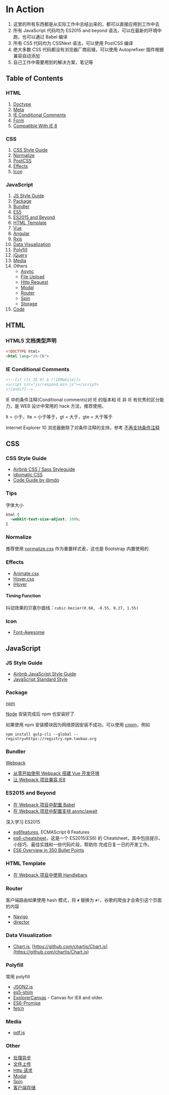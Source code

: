 # In Action

1. 这里的所有东西都是从实际工作中总结出来的，都可以直接应用到工作中去
1. 所有 JavaScript 代码均为 ES2015 and beyond 语法，可以在最新的环境中跑，也可以通过 Babel 编译
1. 所有 CSS 代码均为 CSSNext 语法，可以使用 PostCSS 编译
1. 绝大多数 CSS 代码都没有浏览器厂商前缀，可以使用 Autoprefixer 插件根据兼容自动添加
1. 自己工作中需要用到的解决方案，笔记等

## <a name="TOC">Table of Contents</a>

### HTML

1. [Doctype](#doctype)
1. [Meta](https://github.com/xyzhanjiang/assets/tree/master/html/meta/)
1. [IE Conditional Comments](#conditional-comments)
1. [Form](https://github.com/xyzhanjiang/assets/tree/master/html/form/)
1. [Compatible With IE 8](https://github.com/xyzhanjiang/assets/tree/master/html/ie8/)

### CSS

1. [CSS Style Guide](#css-style-guide)
1. [Normalize](#normalize)
1. [PostCSS](https://github.com/xyzhanjiang/assets/tree/master/css/postcss/)
1. [Effects](#effects)
1. [Icon](#icon)

### JavaScript

1. [JS Style Guide](#js-style-guide)
1. [Package](#package)
1. [Bundler](#bundler)
1. [ES5](https://github.com/xyzhanjiang/assets/tree/master/js/es5/)
1. [ES2015 and Beyond](#es2015)
1. [HTML Template](#html-template)
1. [Vue](https://github.com/xyzhanjiang/assets/tree/master/js/vue/)
1. [Angular](https://github.com/xyzhanjiang/assets/tree/master/js/angular/)
1. [Rxjs](https://github.com/xyzhanjiang/assets/tree/master/js/rxjs/)
1. [Data Visualization](#data-visualization)
1. [Polyfill](#polyfill)
1. [jQuery](https://github.com/xyzhanjiang/assets/tree/master/js/jquery/)
1. [Media](#media)
1. Others
    * [Async](https://github.com/xyzhanjiang/assets/tree/master/js/async/)
    * [File Upload](https://github.com/xyzhanjiang/assets/tree/master/js/upload/)
    * [Http Request](https://github.com/xyzhanjiang/assets/tree/master/js/http-request/)
    * [Modal](https://github.com/xyzhanjiang/assets/tree/master/js/modal/)
    * [Router](#router)
    * [Spin](https://github.com/xyzhanjiang/assets/tree/master/js/spin/)
    * [Storage](https://github.com/xyzhanjiang/assets/tree/master/js/storage/)
1. [Code](https://github.com/xyzhanjiang/assets/tree/master/js/code/)

## HTML

### <a name="doctype">HTML5 文档类型声明</a>

``` html
<!DOCTYPE html>
<html lang="zh-CN">
```

### <a name="conditional-comments">IE Conditional Comments</a>

``` html
<!--[if (lt IE 9) & (!IEMobile)]>
<script src="js/respond.min.js"></script>
<![endif]-->
```

IE 中的条件注释(Conditional comments)对 IE 的版本和 IE 非 IE 有优秀的区分能力，是 WEB 设计中常用的 hack 方法，推荐使用。

lt = 小于，lte = 小于等于，gt = 大于，gte = 大于等于

Internet Explorer 10 浏览器删除了对条件注释的支持，参考 [不再支持条件注释](https://msdn.microsoft.com/zh-cn/library/ie/hh801214.aspx)

## CSS

### <a name="css-style-guide">CSS Style Guide</a>

* [Airbnb CSS / Sass Styleguide](https://github.com/airbnb/css)
* [Idiomatic CSS](https://github.com/necolas/idiomatic-css)
* [Code Guide by @mdo](http://codeguide.co/#css)

### <a name="tips">Tips</a>

字体大小

``` css
html {
  -webkit-text-size-adjust: 100%;
}
```

### <a name="normalize">Normalize</a>

推荐使用 [normalize.css](https://github.com/necolas/normalize.css) 作为重置样式表，这也是 Bootstrap 内置使用的

### <a name="effects">Effects</a>

* [Animate.css](https://daneden.github.io/animate.css/)
* [Hover.css](http://ianlunn.github.io/Hover/)
* [iHover](http://gudh.github.io/ihover/dist/index.html)

#### Timing Function

抖动效果的贝塞尔曲线：`cubic-bezier(0.68, -0.55, 0.27, 1.55)`

### <a name="icon">Icon</a>

* [Font-Awesome](http://fontawesome.io/)

## JavaScript

### <a name="js-style-guide">JS Style Guide</a>

* [Airbnb JavaScript Style Guide](https://github.com/airbnb/javascript)
* [JavaScript Standard Style](https://github.com/feross/standard)

### <a name="package">Package</a>

[npm](https://www.npmjs.com/)

[Node](https://nodejs.org/en/) 安装完成后 npm 也安装好了

如果使用 npm 安装模块因为网络原因安装不成功，可以使用 [cnpm](https://npm.taobao.org)，例如

``` shell
npm install gulp-cli --global --registry=https://registry.npm.taobao.org
```

### <a name="bundler">Bundler</a>

[Webpack](https://github.com/xyzhanjiang/assets/tree/master/js/bundler/webpack/)

* [从零开始使用 Webpack 搭建 Vue 开发环境](https://github.com/xyzhanjiang/assets/tree/master/js/bundler/webpack/vue)
* [让 Webpack 项目兼容 IE8](https://github.com/xyzhanjiang/assets/tree/master/js/bundler/webpack/ie8)

### <a name="es2015">ES2015 and Beyond</a>

* [在 Webpack 项目中配置 Babel](https://github.com/xyzhanjiang/assets/tree/master/js/es2015/babel/)
* [在 Webpack 项目中配置支持 async/await](https://github.com/xyzhanjiang/assets/tree/master/js/es2015/async-await/)

深入学习 ES2015

* [es6features](https://github.com/lukehoban/es6features), ECMAScript 6 Features
* [es6-cheatsheet](https://github.com/DrkSephy/es6-cheatsheet)，这是一个 ES2015(ES6) 的 Cheatsheet，其中包括提示、小技巧、最佳实践和一些代码片段，帮助你 完成日复一日的开发工作。
* [ES6 Overview in 350 Bullet Points](https://github.com/bevacqua/es6)

### <a name="html-template">HTML Template</a>

* [在 Webpack 项目中使用 Handlebars](https://github.com/xyzhanjiang/assets/tree/master/js/template/handlebars/)

### <a name="router">Router</a>

客户端路由如果使用 hash 模式，将 `#` 替换为 `#!`，谷歌的爬虫才会索引这个页面的内容

* [Navigo](https://github.com/krasimir/navigo)
* [director](https://github.com/flatiron/director)

### <a name="data-visualization">Data Visualization</a>

* [Chart.js](http://www.chartjs.org/), [https://github.com/chartjs/Chart.js](https://github.com/chartjs/Chart.js)

### <a name="polyfill">Polyfill</a>

常用 polyfill

* [JSON2.js](https://github.com/douglascrockford/JSON-js/blob/master/json2.js)
* [es5-shim](https://github.com/es-shims/es5-shim)
* [ExplorerCanvas](https://github.com/arv/ExplorerCanvas) - Canvas for IE8 and older.
* [ES6-Promise](https://github.com/stefanpenner/es6-promise)
* [fetch](https://github.com/github/fetch)

### <a name="media">Media</a>

* [pdf.js](https://github.com/xyzhanjiang/assets/tree/master/js/media/pdf/)

### <a name="other">Other</a>

* [处理异步](https://github.com/xyzhanjiang/assets/tree/master/js/async/)
* [文件上传](https://github.com/xyzhanjiang/assets/tree/master/js/upload/)
* [Http 请求](https://github.com/xyzhanjiang/assets/tree/master/js/http-request/)
* [Modal](https://github.com/xyzhanjiang/assets/tree/master/js/modal/)
* [Spin](https://github.com/xyzhanjiang/assets/tree/master/js/spin/)
* [客户端存储](https://github.com/xyzhanjiang/assets/tree/master/js/storage/)

